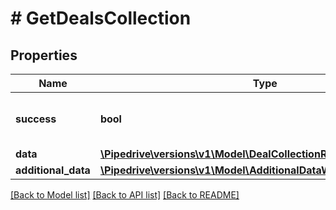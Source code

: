 # # GetDealsCollection

## Properties

Name | Type | Description | Notes
------------ | ------------- | ------------- | -------------
**success** | **bool** | If the response is successful or not | [optional]
**data** | [**\Pipedrive\versions\v1\Model\DealCollectionResponseObject[]**](DealCollectionResponseObject.md) |  | [optional]
**additional_data** | [**\Pipedrive\versions\v1\Model\AdditionalDataWithCursorPagination**](AdditionalDataWithCursorPagination.md) |  | [optional]

[[Back to Model list]](../README.md#documentation-for-models) [[Back to API list]](../README.md#documentation-for-api-endpoints) [[Back to README]](../README.md)

